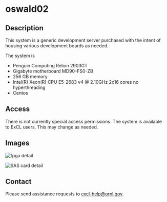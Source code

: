 # oswald02

## Description

This system is a generic development server purchased with the intent of housing various development boards as needed.

The system is

* Penguin Computing Relion 2903GT
* Gigabyte motherboard MD90-FS0-ZB
* 256 GB memory
* Intel(R) Xeon(R) CPU E5-2683 v4 @ 2.10GHz  2x16 cores no hyperthreading
* Centos

## Access

There is not currently special access permissions. The system is available to ExCL users. This may change as needed.

## Images

![fpga detail](../.gitbook/assets/20190607\_161747.jpg)

![SAS card detail](../.gitbook/assets/20190607\_161844.jpg)

## Contact

Please send assistance requests to excl-help@ornl.gov.
